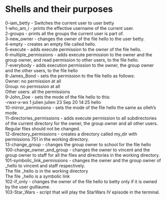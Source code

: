 <h1>Shells and their purposes</h1>
<p>
0-iam_betty - Switches the current user to user betty<br>
1-who_am_i -  prints the effective username of the current user.<br>
2-groups - prints all the groups the current user is part of.<br>
3-new_owner -  changes the owner of the file hello to the user betty.<br>
4-empty -  creates an empty file called hello.<br>
5-execute - adds execute permission to the owner of the file hello.<br>
6-multiple_permissions - adds execute permission to the owner and the group owner, and read permission to other users, to the file hello.<br>
7-everybody - adds execution permission to the owner, the group owner and the other users, to the file hello<br>
8-James_Bond - sets the permission to the file hello as follows:<br>
Owner: no permission at all<br>
Group: no permission at all<br>
Other users: all the permissions<br>
9-John_Doe - sets the mode of the file hello to this:<br>
-rwxr-x-wx 1 julien julien 23 Sep 20 14:25 hello<br>
10-mirror_permissions - sets the mode of the file hello the same as olleh’s mode.<br>
11-directories_permissions - adds execute permission to all subdirectories of the current directory for the owner, the group owner and all other users. Regular files should not be changed.<br>
12-directory_permissions -  creates a directory called my_dir with permissions 751 in the working directory.<br>
13-change_group - changes the group owner to school for the file hello<br>
100-change_owner_and_group - changes the owner to vincent and the group owner to staff for all the files and directories in the working directory.<br>
101-symbolic_link_permissions - changes the owner and the group owner of _hello to vincent and staff respectively.<br>
The file _hello is in the working directory<br>
The file _hello is a symbolic link<br>
102-if_only - changes the owner of the file hello to betty only if it is owned by the user guillaume.<br>
103-Star_Wars - script that will play the StarWars IV episode in the terminal.<br>
</p>
